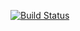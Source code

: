[![Build Status](https://travis-ci.org/mar4elloo/lab04.svg?branch=master)](https://travis-ci.org/mar4elloo/lab04)

